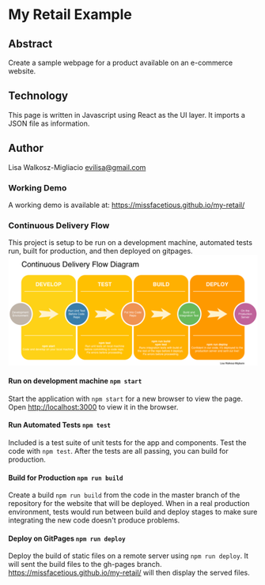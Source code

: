 # My Retail Example

## Abstract
Create a sample webpage for a product available on an e-commerce website.

## Technology
This page is written in Javascript using React as the UI layer. It imports a JSON file as information.

## Author
Lisa Walkosz-Migliacio evilisa@gmail.com

### Working Demo
A working demo is available at: https://missfacetious.github.io/my-retail/

### Continuous Delivery Flow
This project is setup to be run on a development machine, automated tests run, built for production, and then deployed on gitpages.
<img src="cdfd.png">

#### Run on development machine `npm start`
Start the application with `npm start` for a new browser to view the page.
Open [http://localhost:3000](http://localhost:3000) to view it in the browser.

#### Run Automated Tests `npm test`
Included is a test suite of unit tests for the app and components. Test the code with `npm test`. After the tests are all passing, you can build for production.

#### Build for Production `npm run build`
Create a build `npm run build` from the code in the master branch of the repository for the website that will be deployed. When in a real production environment, tests would run between build and deploy stages to make sure integrating the new code doesn't produce problems.

#### Deploy on GitPages `npm run deploy`
Deploy the build of static files on a remote server using `npm run deploy`. It will sent the build files to the gh-pages branch.
https://missfacetious.github.io/my-retail/ will then display the served files.
